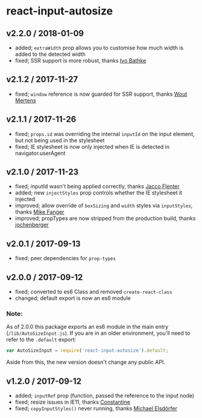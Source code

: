 # react-input-autosize

## v2.2.0 / 2018-01-09

* added; `extraWidth` prop allows you to customise how much width is added to the detected width
* fixed; SSR support is more robust, thanks [Ivo Bathke](https://github.com/ivoba)

## v2.1.2 / 2017-11-27

* fixed; `window` reference is now guarded for SSR support, thanks [Wout Mertens](https://github.com/wmertens)

## v2.1.1 / 2017-11-26

* fixed; `props.id` was overriding the internal `inputId` on the input element, but not being used in the stylesheet
* fixed; IE stylesheet is now only injected when IE is detected in navigator.userAgent

## v2.1.0 / 2017-11-23

* fixed; inputId wasn't being applied correctly, thanks [Jacco Flenter](https://github.com/flenter)
* added; new `injectStyles` prop controls whether the IE stylesheet it injected
* improved; allow override of `boxSizing` and `width` styles via `inputStyles`, thanks [Mike Fanger](https://github.com/mvf4z7)
* improved; propTypes are now stripped from the production build, thanks [jochenberger](https://github.com/jochenberger)

## v2.0.1 / 2017-09-13

* fixed; peer dependencies for `prop-types`

## v2.0.0 / 2017-09-12

* fixed; converted to es6 Class and removed `create-react-class`
* changed; default export is now an es6 module

### Note:

As of 2.0.0 this package exports an es6 module in the main entry
(`/lib/AutoSizeInput.js`). If you are in an older environment, you'll need to
refer to the `.default` export:

```js
var AutoSizeInput = require('react-input-autosize').default;
```

Aside from this, the new version doesn't change any public API.

## v1.2.0 / 2017-09-12

* added; `inputRef` prop (function, passed the reference to the input node)
* fixed; resize issues in IE11, thanks [Constantine](https://github.com/costagolub)
* fixed; `copyInputStyles()` never running, thanks [Michael Elsdörfer](https://github.com/miracle2k)
